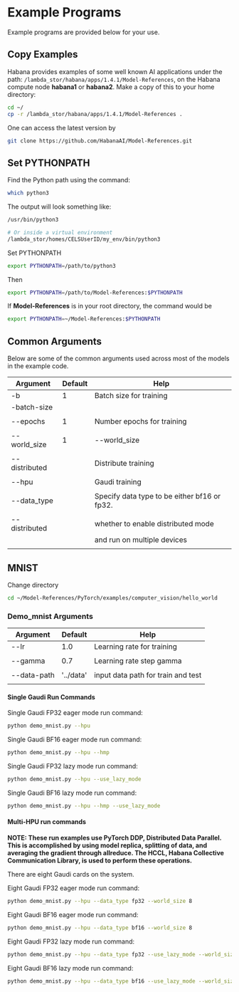 # Example Programs

Example programs are provided below for your use.

## Copy Examples

Habana provides examples of some well known AI applications under the path: `/lambda_stor/habana/apps/1.4.1/Model-References`, on the Habana compute node **habana1** or  **habana2**. Make a copy of this to your home directory:

```bash
cd ~/
cp -r /lambda_stor/habana/apps/1.4.1/Model-References .
```

One can access the latest version by

```bash
git clone https://github.com/HabanaAI/Model-References.git
```

## Set PYTHONPATH

Find the Python path using the command:

```bash
which python3
```

The output will look something like:

```bash
/usr/bin/python3

# Or inside a virtual environment
/lambda_stor/homes/CELSUserID/my_env/bin/python3
```

Set PYTHONPATH

```bash
export PYTHONPATH=/path/to/python3
```

Then

```bash
export PYTHONPATH=/path/to/Model-References:$PYTHONPATH
```

If **Model-References** is in your root directory, the command would be

```bash
export PYTHONPATH=~/Model-References:$PYTHONPATH
```

## Common Arguments

Below are some of the common arguments used across most of the models in the example code.

| Argument               | Default   | Help                           |
|------------------------|-----------|--------------------------------|
| -b                     | 1         | Batch size for training        |
| -batch-size            |           |                                |
|                        |           |                                |
| --epochs               | 1         | Number epochs for training     |
|                        |           |                                |
| --world_size           | 1         | --world_size                   |
|                        |           |                                |
| --distributed          |           | Distribute training            |
|                        |           |                                |
| --hpu                  |           | Gaudi training                 |
|                        |           |                                |
| --data_type            |           | Specify data type to be either bf16 or fp32. |
|                        |           |                                |
| --distributed          |           | whether to enable distributed mode |
|                        |           | and run on multiple devices        |
|                        |           |                                |

## MNIST

Change directory

```bash
cd ~/Model-References/PyTorch/examples/computer_vision/hello_world
```

### Demo_mnist Arguments

| Argument               | Default   | Help                           |
|------------------------|-----------|--------------------------------|
| --lr                   | 1.0       | Learning rate for training     |
|                        |           |                                |
| --gamma                | 0.7       | Learning rate step gamma       |
|                        |           |                                |
| --data-path            | '../data' | input data path for train and test |
|                        |           |                                |

#### Single Gaudi Run Commands

Single Gaudi FP32 eager mode run command:

```bash
python demo_mnist.py --hpu
```

Single Gaudi BF16 eager mode run command:

```bash
python demo_mnist.py --hpu --hmp
```

Single Gaudi FP32 lazy mode run command:

```bash
python demo_mnist.py --hpu --use_lazy_mode
```

Single Gaudi BF16 lazy mode run command:

```bash
python demo_mnist.py --hpu --hmp --use_lazy_mode
```

#### Multi-HPU run commands

**NOTE: These run examples use PyTorch DDP, Distributed Data Parallel.
This is accomplished by using model replica,
splitting of data, and averaging the gradient through allreduce.
The HCCL, Habana Collective Communication Library, is used to perform these operations.**

There are eight Gaudi cards on the system.

Eight Gaudi FP32 eager mode run command:

```bash
python demo_mnist.py --hpu --data_type fp32 --world_size 8
```

Eight Gaudi BF16 eager mode run command:

```bash
python demo_mnist.py --hpu --data_type bf16 --world_size 8
```

Eight Gaudi FP32 lazy mode run command:

```bash
python demo_mnist.py --hpu --data_type fp32 --use_lazy_mode --world_size 8
```

Eight Gaudi BF16 lazy mode run command:

```bash
python demo_mnist.py --hpu --data_type bf16 --use_lazy_mode --world_size 8
```
